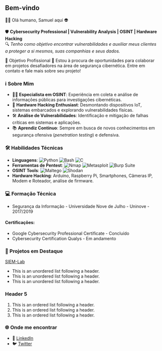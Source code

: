 <!---
layout: default
--->

<!--Text can be **bold**, _italic_, or ~~strikethrough~~.-->

<!--[Link to another page](./another-page.html).--

<!--There should be whitespace between paragraphs.-->

<!--There should be whitespace between paragraphs. We recommend including a README, or a file with information about your project.-->

## Bem-vindo
👨‍💻 Olá humano, Samuel aqui 👽

🛡️ **Cybersecurity Professional | Vulnerability Analysis | OSINT | Hardware Hacking**  
🔍 *Tenho como objetivo encontrar vulnerabilidades e auxiliar meus clientes a proteger a si mesmos, suas companhias e seus dados.*

🎯 Objetivo Profissional
🚀 Estou à procura de oportunidades para colaborar em projetos desafiadores na área de segurança cibernética. Entre em contato e fale mais sobre seu projeto!

<!--This is a normal paragraph following a header. GitHub is a code hosting platform for version control and collaboration. It lets you and others work together on projects from anywhere.-->

### ℹ️ Sobre Mim

- 🕵️‍♂️ **Especialista em OSINT**: Experiência em coleta e análise de informações públicas para investigações cibernéticas.
- 🔧 **Hardware Hacking Enthusiast**: Desmontando dispositivos IoT, sistemas embarcados e explorando vulnerabilidades físicas.
- 🛠️ **Análise de Vulnerabilidades**: Identificação e mitigação de falhas críticas em sistemas e aplicações.
- 📚 **Aprendiz Contínuo**: Sempre em busca de novos conhecimentos em segurança ofensiva (*penetration testing*) e defensiva.
<!---This is a blockquote following a header.
 When something is important enough, you do it even if the odds are not in your favor. --->
 
### 🛠️ Habilidades Técnicas
- **Linguagens**: ![Python](https://img.shields.io/badge/-Python-3776AB?style=flat-square&logo=python&logoColor=white) ![Bash](https://img.shields.io/badge/-Bash-4EAA25?style=flat-square&logo=gnu-bash&logoColor=white) ![C](https://img.shields.io/badge/-C-A8B9CC?style=flat-square&logo=c&logoColor=white)
- **Ferramentas de Pentest**: ![Nmap](https://img.shields.io/badge/-Nmap-4682B4?style=flat-square&logo=nmap&logoColor=white) ![Metasploit](https://img.shields.io/badge/-Metasploit-1F2937?style=flat-square&logo=metasploit&logoColor=white) ![Burp Suite](https://img.shields.io/badge/-Burp_Suite-FE7A16?style=flat-square&logo=burp-suite&logoColor=white)
- **OSINT Tools**: ![Maltego](https://img.shields.io/badge/-Maltego-1B1F23?style=flat-square&logo=data:image/svg+xml;base64,[...]&logoColor=white) ![Shodan](https://img.shields.io/badge/-Shodan-F80000?style=flat-square&logo=shodan&logoColor=white)
- **Hardware Hacking**: Arduino, Raspberry Pi, Smartphones, Câmeras IP, Modem e Roteador, análise de firmware.

### 💻 **Formação Técnica**
- Segurança da Informação - Universidade Nove de Julho - Uninove - 2017/2019
####   **Certificações**:
- Google Cybersecurity Professional Certificate - Concluído
- Cybersecurity Certification Qualys - Em andamento
  


<!--- //```js
// Javascript code with syntax highlighting.
var fun = function lang(l) {
  dateformat.i18n = require('./lang/' + l)
  return true;
}
``` --->


<!--- //```ruby
# Ruby code with syntax highlighting
GitHubPages::Dependencies.gems.each do |gem, version|
  s.add_dependency(gem, "= #{version}")
end
``` --->


### 🔗 Projetos em Destaque

[SIEM-Lab](https://github.com/papodesegurancaa/SIEM-Lab)

*   This is an unordered list following a header.
*   This is an unordered list following a header.
*   This is an unordered list following a header.

### Header 5

1.  This is an ordered list following a header.
2.  This is an ordered list following a header.
3.  This is an ordered list following a header.

### 🌐 Onde me encontrar
- 💼 [LinkedIn](https://www.linkedin.com/in/samuelsants/)
- 🐦 [Twitter](https://twitter.com/seutwitter)

<!--
Header 6

| head1        | head two          | three |
|:-------------|:------------------|:------|
| ok           | good swedish fish | nice  |
| out of stock | good and plenty   | nice  |
| ok           | good `oreos`      | hmm   |
| ok           | good `zoute` drop | yumm  |

### There's a horizontal rule below this.

* * *

### Here is an unordered list:

*   Item foo
*   Item bar
*   Item baz
*   Item zip

### And an ordered list:

1.  Item one
1.  Item two
1.  Item three
1.  Item four

### And a nested list:

- level 1 item
  - level 2 item
  - level 2 item
    - level 3 item
    - level 3 item
- level 1 item
  - level 2 item
  - level 2 item
  - level 2 item
- level 1 item
  - level 2 item
  - level 2 item
- level 1 item

<!--Small image

![Octocat](https://github.githubassets.com/images/icons/emoji/octocat.png)

### Large image

![Branching](https://guides.github.com/activities/hello-world/branching.png)


### Definition lists can be used with HTML syntax.

<dl>
<dt>Name</dt>
<dd>Godzilla</dd>
<dt>Born</dt>
<dd>1952</dd>
<dt>Birthplace</dt>
<dd>Japan</dd>
<dt>Color</dt>
<dd>Green</dd>
</dl>

```
Long, single-line code blocks should not wrap. They should horizontally scroll if they are too long. This line should be long enough to demonstrate this.
```

```
The final element.
``` -->

